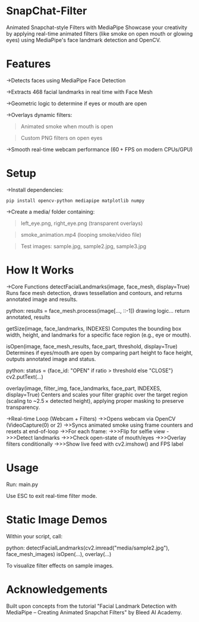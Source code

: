 # SnapChat-Filter
Animated Snapchat-style Filters with MediaPipe
Showcase your creativity by applying real-time animated filters (like smoke on open mouth or glowing eyes) using MediaPipe's face landmark detection and OpenCV.

# Features
->Detects faces using MediaPipe Face Detection

->Extracts 468 facial landmarks in real time with Face Mesh

->Geometric logic to determine if eyes or mouth are open

->Overlays dynamic filters:

>Animated smoke when mouth is open
    
>Custom PNG filters on open eyes

->Smooth real-time webcam performance (60 + FPS on modern CPUs/GPU)

# Setup
->Install dependencies:

    pip install opencv-python mediapipe matplotlib numpy
 
->Create a media/ folder containing:
 >left_eye.png, right_eye.png (transparent overlays)
 
 >smoke_animation.mp4 (looping smoke/video file)
 
 >Test images: sample.jpg, sample2.jpg, sample3.jpg

# How It Works
->Core Functions
detectFacialLandmarks(image, face_mesh, display=True)
Runs face mesh detection, draws tessellation and contours, and returns annotated image and results.

python:
results = face_mesh.process(image[..., ::-1])
drawing logic...
return annotated, results

getSize(image, face_landmarks, INDEXES)
Computes the bounding box width, height, and landmarks for a specific face region (e.g., eye or mouth).

isOpen(image, face_mesh_results, face_part, threshold, display=True)
Determines if eyes/mouth are open by comparing part height to face height, outputs annotated image and status.

python:
status = {face_id: "OPEN" if ratio > threshold else "CLOSE"}
cv2.putText(...)

overlay(image, filter_img, face_landmarks, face_part, INDEXES, display=True)
Centers and scales your filter graphic over the target region (scaling to ~2.5 × detected height), applying proper masking to preserve transparency.

->Real-time Loop (Webcam + Filters)
 ->>Opens webcam via OpenCV (VideoCapture(0) or 2)
 ->>Syncs animated smoke using frame counters and resets at end-of-loop
 ->>For each frame:
  ->>>Flip for selfie view
  ->>>Detect landmarks
  ->>>Check open-state of mouth/eyes
  ->>>Overlay filters conditionally
  ->>>Show live feed with cv2.imshow() and FPS label

# Usage
Run:
main.py

Use ESC to exit real-time filter mode.

# Static Image Demos
Within your script, call:

python:
detectFacialLandmarks(cv2.imread("media/sample2.jpg"), face_mesh_images)
isOpen(...), overlay(...)

To visualize filter effects on sample images.

# Acknowledgements
Built upon concepts from the tutorial "Facial Landmark Detection with MediaPipe – Creating Animated Snapchat Filters" by Bleed AI Academy.

